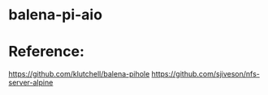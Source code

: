 # balena-pi-aio

# Reference:
https://github.com/klutchell/balena-pihole
https://github.com/sjiveson/nfs-server-alpine
